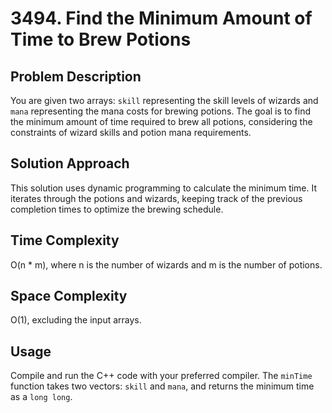 # 3494. Find the Minimum Amount of Time to Brew Potions

## Problem Description

You are given two arrays: `skill` representing the skill levels of wizards and `mana` representing the mana costs for brewing potions. The goal is to find the minimum amount of time required to brew all potions, considering the constraints of wizard skills and potion mana requirements.

## Solution Approach

This solution uses dynamic programming to calculate the minimum time. It iterates through the potions and wizards, keeping track of the previous completion times to optimize the brewing schedule.

## Time Complexity

O(n * m), where n is the number of wizards and m is the number of potions.

## Space Complexity

O(1), excluding the input arrays.

## Usage

Compile and run the C++ code with your preferred compiler. The `minTime` function takes two vectors: `skill` and `mana`, and returns the minimum time as a `long long`.

